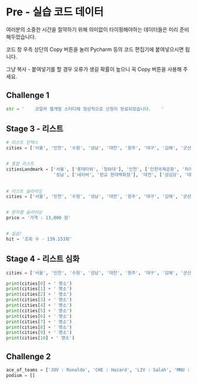 # Pre - 실습 코드 데이터

여러분의 소중한 시간을 절약하기 위해 의미없이 타이핑해야하는 데이터들은 미리 준비해두었습니다.

코드 창 우측 상단의 Copy 버튼을 눌러 Pycharm 등의 코드 편집기에 붙여넣으시면 됩니다.

그냥 복사 - 붙여넣기를 할 경우 오류가 생길 확률이 높으니 꼭 Copy 버튼을 사용해 주세요.

## Challenge 1

```python
str = '    코알라 웹개발 스터디에 정상적으로 신청이 완료되었습니다.    '
```



## Stage 3 - 리스트

```python
# 리스트 인덱스
cities = ['서울', '인천', '수원', '성남', '대전', '원주', '대구', '김해', '군산', '경주', '청주']


# 중첩 리스트
citiesLandmark = ['서울', ['롯데타워', '청와대'], '인천', ['인천국제공항', '차이나타운'], '수원', ['수원 화성', '박지성로'],
                  '성남', ['네이버', '판교 현대백화점'], '대전', ['성심당', '대전엑스포']]
                 
            
# 리스트 슬라이싱
cities = ['서울', '인천', '수원', '성남', '대전', '원주', '대구', '김해', '군산', '경주', '청주']


# 문자열 슬라이싱
price = '가격 : 13,000 원'


# 실습!
hit = '조회 수 - 139.153회'
```



## Stage 4 - 리스트 심화

```python
cities = ['서울', '인천', '수원', '성남', '대전', '원주', '대구', '김해', '군산', '경주', '청주']

print(cities[0] + ' 명소')
print(cities[1] + ' 명소')
print(cities[2] + ' 명소')
print(cities[3] + ' 명소')
print(cities[4] + ' 명소')
print(cities[5] + ' 명소')
print(cities[6] + ' 명소')
print(cities[7] + ' 명소')
print(cities[8] + ' 명소')
print(cities[9] + ' 명소')
print(cities[10] + ' 명소')
```



## Challenge 2

```python
ace_of_teams = ['JUV : Ronaldo', 'CHE : Hazard', 'LIV : Salah', 'MNU : Pogba', 'INT : Icardi', 'BCN : Suarez', 'RMD : Modric']
podium = []
```

